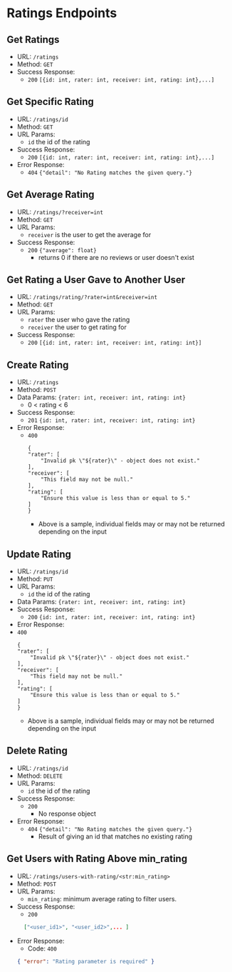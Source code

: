# Ratings Endpoints

## Get Ratings

- URL: `/ratings`
- Method: `GET`
- Success Response:
  - `200`
    `[{id: int, rater: int, receiver: int, rating: int},...]`

## Get Specific Rating

- URL: `/ratings/id`
- Method: `GET`
- URL Params:
  - `id` the id of the rating
- Success Response:
  - `200`
    `[{id: int, rater: int, receiver: int, rating: int},...]`
- Error Response:
  - `404`
    `{"detail": "No Rating matches the given query."}`

## Get Average Rating

- URL: `/ratings/?receiver=int`
- Method: `GET`
- URL Params:
  - `receiver` is the user to get the average for
- Success Response:
  - `200`
    `{"average": float}`
    - returns 0 if there are no reviews or user doesn't exist

## Get Rating a User Gave to Another User

- URL: `/ratings/rating/?rater=int&receiver=int`
- Method: `GET`
- URL Params:
  - `rater` the user who gave the rating
  - `receiver` the user to get rating for
- Success Response:
  - `200`
    `[{id: int, rater: int, receiver: int, rating: int}]`

## Create Rating

- URL: `/ratings`
- Method: `POST`
- Data Params: `{rater: int, receiver: int, rating: int}`
  - 0 < rating < 6
- Success Response:
  - `201`
    `{id: int, rater: int, receiver: int, rating: int}`
- Error Response:
  - `400`
    ```
    {
    "rater": [
        "Invalid pk \"${rater}\" - object does not exist."
    ],
    "receiver": [
        "This field may not be null."
    ],
    "rating": [
        "Ensure this value is less than or equal to 5."
    ]
    }
    ```
    - Above is a sample, individual fields may or may not be returned depending on the input

## Update Rating

- URL: `/ratings/id`
- Method: `PUT`
- URL Params:
  - `id` the id of the rating
- Data Params: `{rater: int, receiver: int, rating: int}`
- Success Response:
  - `200`
    `{id: int, rater: int, receiver: int, rating: int}`
- Error Response:
- `400`
  ```
  {
  "rater": [
      "Invalid pk \"${rater}\" - object does not exist."
  ],
  "receiver": [
      "This field may not be null."
  ],
  "rating": [
      "Ensure this value is less than or equal to 5."
  ]
  }
  ```
  - Above is a sample, individual fields may or may not be returned depending on the input

## Delete Rating

- URL: `/ratings/id`
- Method: `DELETE`
- URL Params:
  - `id` the id of the rating
- Success Response:
  - `200`
    - No response object
- Error Response:
  - `404`
    `{"detail": "No Rating matches the given query."}`
    - Result of giving an id that matches no existing rating

## Get Users with Rating Above min_rating

- URL: `/ratings/users-with-rating/<str:min_rating>`
- Method: `POST`
- URL Params:
  - `min_rating`: minimum average rating to filter users.
- Success Response:
  - `200 `
  ```json
    ["<user_id1>", "<user_id2>",... ]
  ```
- Error Response:
  - Code: `400`
  ```json
  { "error": "Rating parameter is required" }
  ```
